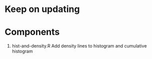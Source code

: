 # Keep on updating
# Components
1) hist-and-density.R 
Add density lines to histogram and cumulative histogram
